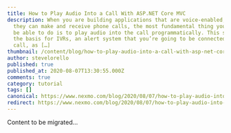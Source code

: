 ```yaml
---
title: How to Play Audio Into a Call With ASP.NET Core MVC
description: When you are building applications that are voice-enabled, meaning
  they can make and receive phone calls, the most fundamental thing you need to
  be able to do is to play audio into the call programmatically. This serves as
  the basis for IVRs, an alert system that you’re going to be connected to a
  call, as […]
thumbnail: /content/blog/how-to-play-audio-into-a-call-with-asp-net-core-mvc-dr/Blog_Play-Audio_1200x600.png
author: stevelorello
published: true
published_at: 2020-08-07T13:30:55.000Z
comments: true
category: tutorial
tags: []
canonical: https://www.nexmo.com/blog/2020/08/07/how-to-play-audio-into-a-call-with-asp-net-core-mvc-dr
redirect: https://www.nexmo.com/blog/2020/08/07/how-to-play-audio-into-a-call-with-asp-net-core-mvc-dr
---
```


Content to be migrated...

